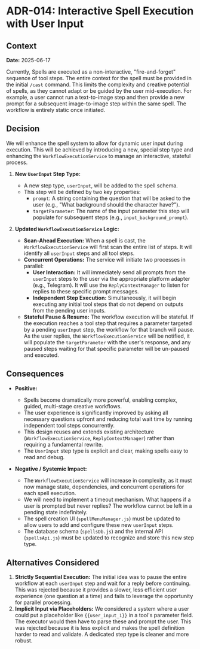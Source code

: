 # ADR-014: Interactive Spell Execution with User Input

## Context
**Date:** 2025-06-17

Currently, Spells are executed as a non-interactive, "fire-and-forget" sequence of tool steps. The entire context for the spell must be provided in the initial `/cast` command. This limits the complexity and creative potential of spells, as they cannot adapt or be guided by the user mid-execution. For example, a user cannot run a text-to-image step and then provide a new prompt for a subsequent image-to-image step within the same spell. The workflow is entirely static once initiated.

## Decision
We will enhance the spell system to allow for dynamic user input during execution. This will be achieved by introducing a new, special step type and enhancing the `WorkflowExecutionService` to manage an interactive, stateful process.

1.  **New `UserInput` Step Type:**
    *   A new step type, `userInput`, will be added to the spell schema.
    *   This step will be defined by two key properties:
        *   `prompt`: A string containing the question that will be asked to the user (e.g., "What background should the character have?").
        *   `targetParameter`: The name of the input parameter this step will populate for subsequent steps (e.g., `input_background_prompt`).

2.  **Updated `WorkflowExecutionService` Logic:**
    *   **Scan-Ahead Execution:** When a spell is cast, the `WorkflowExecutionService` will first scan the entire list of steps. It will identify all `userInput` steps and all tool steps.
    *   **Concurrent Operations:** The service will initiate two processes in parallel:
        *   **User Interaction:** It will immediately send all prompts from the `userInput` steps to the user via the appropriate platform adapter (e.g., Telegram). It will use the `ReplyContextManager` to listen for replies to these specific prompt messages.
        *   **Independent Step Execution:** Simultaneously, it will begin executing any initial tool steps that do not depend on outputs from the pending user inputs.
    *   **Stateful Pause & Resume:** The workflow execution will be stateful. If the execution reaches a tool step that requires a parameter targeted by a pending `userInput` step, the workflow for that branch will pause. As the user replies, the `WorkflowExecutionService` will be notified, it will populate the `targetParameter` with the user's response, and any paused steps waiting for that specific parameter will be un-paused and executed.

## Consequences

*   **Positive:**
    *   Spells become dramatically more powerful, enabling complex, guided, multi-stage creative workflows.
    *   The user experience is significantly improved by asking all necessary questions upfront and reducing total wait time by running independent tool steps concurrently.
    *   This design reuses and extends existing architecture (`WorkflowExecutionService`, `ReplyContextManager`) rather than requiring a fundamental rewrite.
    *   The `UserInput` step type is explicit and clear, making spells easy to read and debug.

*   **Negative / Systemic Impact:**
    *   The `WorkflowExecutionService` will increase in complexity, as it must now manage state, dependencies, and concurrent operations for each spell execution.
    *   We will need to implement a timeout mechanism. What happens if a user is prompted but never replies? The workflow cannot be left in a pending state indefinitely.
    *   The spell creation UI (`spellMenuManager.js`) must be updated to allow users to add and configure these new `userInput` steps.
    *   The database schema (`spellsDb.js`) and the internal API (`spellsApi.js`) must be updated to recognize and store this new step type.

## Alternatives Considered

1.  **Strictly Sequential Execution:** The initial idea was to pause the entire workflow at each `userInput` step and wait for a reply before continuing. This was rejected because it provides a slower, less efficient user experience (one question at a time) and fails to leverage the opportunity for parallel processing.
2.  **Implicit Input via Placeholders:** We considered a system where a user could put a placeholder like `{{user_input_1}}` in a tool's parameter field. The executor would then have to parse these and prompt the user. This was rejected because it is less explicit and makes the spell definition harder to read and validate. A dedicated step type is cleaner and more robust.